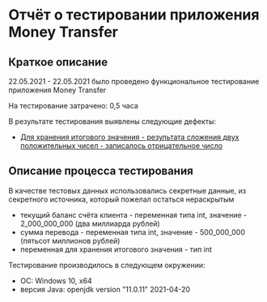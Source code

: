 # Отчёт о тестировании приложения Money Transfer

## Краткое описание

22.05.2021 - 22.05.2021 было проведено функциональное тестирование приложения Money Transfer

На тестирование затрачено: 0,5 часа

В результате тестирования выявлены следующие дефекты:
* [Для хранения итогового значения - результата сложения двух положительных чисел - записалось отрицательное число](https://github.com/FingRinger/MoneyTransfer/issues/1#issue-898814724)
  
## Описание процесса тестирования


В качестве тестовых данных использовались секретные данные, из секретного источника, который пожелал остаться нераскрытым
* текущий баланс счёта клиента - переменная типа int, значение - 2_000_000_000 (два миллиарда рублей)
* сумма перевода - переменная типа int, значение - 500_000_000 (пятьсот миллионов рублей)
* переменная для хранения итогового значения - тип int

Тестирование производилось в следующем окружении:
* ОС: Windows 10, x64
* версия Java: openjdk version "11.0.11" 2021-04-20